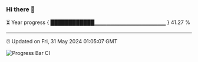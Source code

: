 ### Hi there 👋

⏳ Year progress { ████████████▁▁▁▁▁▁▁▁▁▁▁▁▁▁▁▁▁▁ } 41.27 %

---

⏰ Updated on Fri, 31 May 2024 01:05:07 GMT

![Progress Bar CI](https://github.com/liununu/liununu/workflows/Progress%20Bar%20CI/badge.svg)
